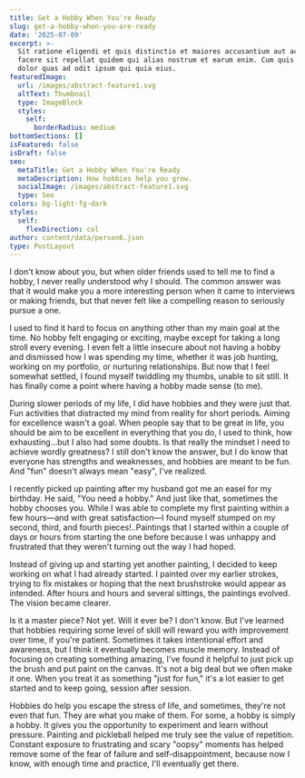 ```yaml
---
title: Get a Hobby When You're Ready
slug: get-a-hobby-when-you-are-ready
date: '2025-07-09'
excerpt: >-
  Sit ratione eligendi et quis distinctio et maiores accusantium aut accusamus
  facere sit repellat quidem qui alias nostrum et earum enim. Cum quis sint eos
  dolor quas ad odit ipsum qui quia eius.
featuredImage:
  url: /images/abstract-feature1.svg
  altText: Thumbnail
  type: ImageBlock
  styles:
    self:
      borderRadius: medium
bottomSections: []
isFeatured: false
isDraft: false
seo:
  metaTitle: Get a Hobby When You're Ready
  metaDescription: How hobbies help you grow.
  socialImage: /images/abstract-feature1.svg
  type: Seo
colors: bg-light-fg-dark
styles:
  self:
    flexDirection: col
author: content/data/person6.json
type: PostLayout
---
```


I don't know about you, but when older friends used to tell me to find a hobby, I never really understood why I should. The common answer was that it would make you a more interesting person when it came to interviews or making friends, but that never felt like a compelling reason to seriously pursue a one.

I used to find it hard to focus on anything other than my main goal at the time. No hobby felt engaging or exciting, maybe except for taking a long stroll every evening. I even felt a little insecure about not having a hobby and dismissed how I was spending my time, whether it was job hunting, working on my portfolio, or nurturing relationships. But now that I feel somewhat settled, I found myself twiddling my thumbs, unable to sit still. It has finally come a point where having a hobby made sense (to me).  

During slower periods of my life, I did have hobbies and they were just that. Fun activities that distracted my mind from reality for short periods. Aiming for excellence wasn't a goal. When people say that to be great in life, you should be aim to be excellent in everything that you do, I used to think, how exhausting...but I also had some doubts. Is that really the mindset I need to achieve wordly  greatness? I still don't know the answer, but I do know that everyone has strengths and weaknesses, and hobbies are meant to be fun. And "fun" doesn't always mean "easy", I've realized. 

I recently picked up painting after my husband got me an easel for my birthday. He said, "You need a hobby." And just like that, sometimes the hobby chooses you. While I was able to complete my first painting within a few hours—and with great satisfaction—I found myself stumped on my second, third, and fourth pieces!..Paintings that I started within a couple of days or hours from starting the one before because I was unhappy and frustrated that they weren't turning out the way I had hoped.

Instead of giving up and starting yet another painting, I decided to keep working on what I had already started. I painted over my earlier strokes, trying to fix mistakes or hoping that the next brushstroke would appear as intended. After hours and hours and several sittings, the paintings evolved. The vision became clearer.

Is it a master piece? Not yet. Will it ever be? I don't know. But I've learned that hobbies requiring some level of skill will reward you with improvement over time, if you're patient. Sometimes it takes intentional effort and awareness, but I think it eventually becomes muscle memory. Instead of focusing on creating something amazing, I've found it helpful to just pick up the brush and put paint on the canvas. It's not a big deal but we often make it one. When you treat it as something "just for fun," it's a lot easier to get started and to keep going, session after session.

Hobbies do help you escape the stress of life, and sometimes, they're not even that fun. They are what you make of them. For some, a hobby is simply a hobby. It gives you the opportunity to experiment and learn without pressure. Painting and pickleball helped me truly see the value of repetition. Constant exposure to frustrating and scary "oopsy" moments has helped remove some of the fear of failure and self-disappointment, because now I know, with enough time and practice, I'll eventually get there. 
